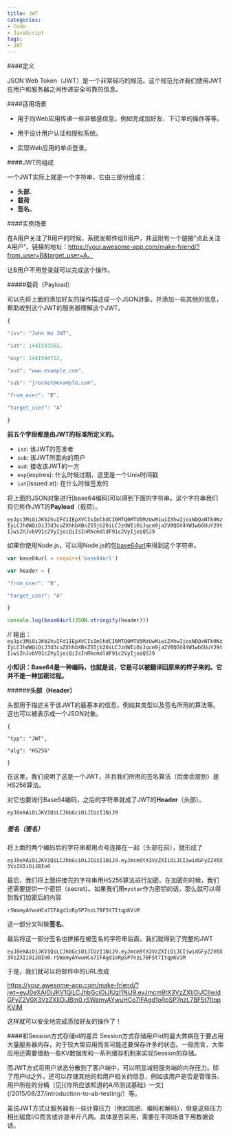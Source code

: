 ```yaml
---
title: JWT
categories: 
- Code
- JavaScript
tags:
- JWT
---
```


####定义

JSON Web Token（JWT）是一个非常轻巧的规范。这个规范允许我们使用JWT在用户和服务器之间传递安全可靠的信息。

####适用场景

-  	用于向Web应用传递一些非敏感信息。例如完成加好友、下订单的操作等等。

-  用于设计用户认证和授权系统。

-  实现Web应用的单点登录。

####JWT的组成

一个JWT实际上就是一个字符串，它由三部分组成：
-  **头部**、
-  **载荷**
-  **签名**。

####实例场景

在A用户关注了B用户的时候，系统发邮件给B用户，并且附有一个链接“点此关注A用户”。链接的地址：https://your.awesome-app.com/make-friend/?from_user=B&target_user=A。

让B用户不用登录就可以完成这个操作。

 

#####载荷（Payload）

可以先将上面的添加好友的操作描述成一个JSON对象。并添加一些其他的信息，帮助收到这个JWT的服务器理解这个JWT。
```javascript
{

"iss": "John Wu JWT",

"iat": 1441593502,

"exp": 1441594722,

"aud": "www.example.com",

"sub": "jrocket@example.com",

"from_user": "B",

"target_user": "A"

}
```
**前五个字段都是由JWT的标准所定义的。**

- `iss`: 该JWT的签发者
- `sub`: 该JWT所面向的用户
- `aud`: 接收该JWT的一方
- `exp`(expires): 什么时候过期，这里是一个Unix时间戳
- `iat`(issued at): 在什么时候签发的

将上面的JSON对象进行[base64编码]可以得到下面的字符串。这个字符串我们将它称作JWT的**Payload**（载荷）。

`eyJpc3MiOiJKb2huIFd1IEpXVCIsImlhdCI6MTQ0MTU5MzUwMiwiZXhwIjoxNDQxNTk0NzIyLCJhdWQiOiJ3d3cuZXhhbXBsZS5jb20iLCJzdWIiOiJqcm9ja2V0QGV4YW1wbGUuY29tIiwiZnJvbV91c2VyIjoiQiIsInRhcmdldF91c2VyIjoiQSJ9`

如果你使用Node.js，可以用Node.js的包[base64url](https://github.com/brianloveswords/base64url)来得到这个字符串。
```javascript
var base64url = require('base64url')

var header = {

"from_user": "B",

"target_user": "A"

}

console.log(base64url(JSON.stringify(header)))
```
// 输出：`eyJpc3MiOiJKb2huIFd1IEpXVCIsImlhdCI6MTQ0MTU5MzUwMiwiZXhwIjoxNDQxNTk0NzIyLCJhdWQiOiJ3d3cuZXhhbXBsZS5jb20iLCJzdWIiOiJqcm9ja2V0QGV4YW1wbGUuY29tIiwiZnJvbV91c2VyIjoiQiIsInRhcmdldF91c2VyIjoiQSJ9`

 

**小知识：Base64是一种编码，也就是说，它是可以被翻译回原来的样子来的。它并不是一种加密过程。**

######**头部（Header）**

头部用于描述关于该JWT的最基本的信息，例如其类型以及签名所用的算法等。这也可以被表示成一个JSON对象。
```
{

"typ": "JWT",

"alg": "HS256"

}
```
在这里，我们说明了这是一个JWT，并且我们所用的签名算法（后面会提到）是HS256算法。

对它也要进行Base64编码，之后的字符串就成了JWT的**Header**（头部）。

`eyJ0eXAiOiJKV1QiLCJhbGciOiJIUzI1NiJ9`

##### **签名（签名）**

将上面的两个编码后的字符串都用点号连接在一起（头部在前），就形成了

`eyJ0eXAiOiJKV1QiLCJhbGciOiJIUzI1NiJ9.eyJmcm9tX3VzZXIiOiJCIiwidGFyZ2V0X3VzZXIiOiJBIn0`

最后，我们将上面拼接完的字符串用HS256算法进行加密。在加密的时候，我们还需要提供一个密钥（secret）。如果我们用`mystar`作为密钥的话，那么就可以得到我们加密后的内容

`rSWamyAYwuHCo7IFAgd1oRpSP7nzL7BF5t7ItqpKViM`

这一部分又叫做**签名**。

最后将这一部分签名也拼接在被签名的字符串后面，我们就得到了完整的JWT

`eyJ0eXAiOiJKV1QiLCJhbGciOiJIUzI1NiJ9.eyJmcm9tX3VzZXIiOiJCIiwidGFyZ2V0X3VzZXIiOiJBIn0.rSWamyAYwuHCo7IFAgd1oRpSP7nzL7BF5t7ItqpKViM`

于是，我们就可以将邮件中的URL改成

https://your.awesome-app.com/make-friend/?jwt=eyJ0eXAiOiJKV1QiLCJhbGciOiJIUzI1NiJ9.eyJmcm9tX3VzZXIiOiJCIiwidGFyZ2V0X3VzZXIiOiJBIn0.rSWamyAYwuHCo7IFAgd1oRpSP7nzL7BF5t7ItqpKViM

这样就可以安全地完成添加好友的操作了！


####和Session方式存储id的差异
Session方式存储用户id的最大弊病在于要占用大量服务器内存，对于较大型应用而言可能还要保存许多的状态。一般而言，大型应用还需要借助一些KV数据库和一系列缓存机制来实现Session的存储。

而JWT方式将用户状态分散到了客户端中，可以明显减轻服务端的内存压力。除了用户id之外，还可以存储其他的和用户相关的信息，例如该用户是否是管理员、用户所在的分桶（见[《你所应该知道的A/B测试基础》一文](/2015/08/27/introduction-to-ab-testing/）等。

虽说JWT方式让服务器有一些计算压力（例如加密、编码和解码），但是这些压力相比磁盘I/O而言或许是半斤八两。具体是否采用，需要在不同场景下用数据说话。
